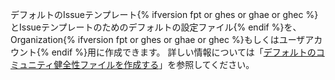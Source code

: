 デフォルトのIssueテンプレート{% ifversion fpt or ghes or ghae or ghec %}とIssueテンプレートのためのデフォルトの設定ファイル{% endif %}を、Organization{% ifversion fpt or ghes or ghae or ghec %}もしくはユーザアカウント{% endif %}用に作成できます。 詳しい情報については「[デフォルトのコミュニティ健全性ファイルを作成する](/communities/setting-up-your-project-for-healthy-contributions/creating-a-default-community-health-file)」を参照してください。

